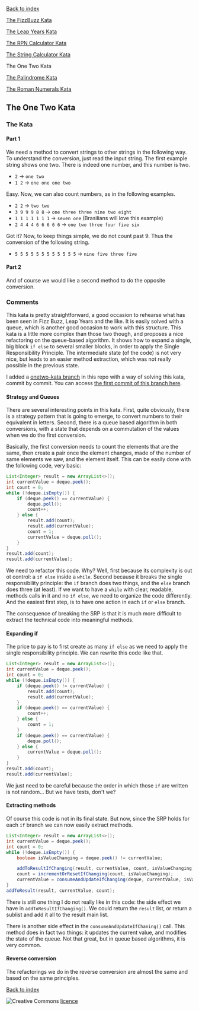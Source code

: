 [Back to index](/index.html)

[The FizzBuzz Kata](/katas/introductory/fizzbuzz-kata.html)

[The Leap Years Kata](/katas/introductory/leapyears-kata.html)

[The RPN Calculator Kata](/katas/introductory/rpncalculator-kata.html)

[The String Calculator Kata](/katas/introductory/stringcalculator-kata.html)

The One Two Kata

[The Palindrome Kata](/katas/introductory/palindrome-kata.html)

[The Roman Numerals Kata](/katas/intermediate/romannumerals-kata.html)


## The One Two Kata

### The Kata

#### Part 1

We need a method to convert strings to other strings in the following way. To understand the conversion, just read the input string. The first example string shows one two. There is indeed one number, and this number is two.

* ``2`` -> ``one two``
* ``1 2`` -> ``one one one two``

Easy. Now, we can also count numbers, as in the following examples.

* ``2 2`` -> ``two two``
* ``3 9 9 9 8 8`` -> ``one three three nine two eight``
* ``1 1 1 1 1 1 1`` -> ``seven one`` (Brasilians will love this example)
* ``2 4 4 4 6 6 6 6 6`` -> ``one two three four five six``

Got it? Now, to keep things simple, we do not count past 9. Thus the conversion of the following string.

* ``5 5 5 5 5 5 5 5 5 5 5 5`` -> ``nine five three five``

#### Part 2

And of course we would like a second method to do the opposite conversion.

### Comments

This kata is pretty straightforward, a good occasion to rehearse what has been seen in Fizz Buzz, Leap Years and the like. It is easily solved with a queue, which is another good occasion to work with this structure. This kata is a little more complex than those two though, and proposes a nice refactoring on the queue-based algorithm.  It shows how to expand a single, big block ``if else`` to several smaller blocks, in order to apply the Single Responsibility Principle. The intermediate state (of the code) is not very nice, but leads to an easier method extraction, which was not really possible in the previous state. 

I added a [onetwo-kata branch](https://github.com/JosePaumard/JosePaumard.github.io/tree/onetwo-kata) in this repo with a way of solving this kata, commit by commit. You can access [the first commit of this branch here](https://github.com/JosePaumard/JosePaumard.github.io/tree/492b07e64468c5df45723381dc4a80494331fc56). 

#### Strategy and Queues

There are several interesting points in this kata. First, quite obviously, there is a strategy pattern that is going to emerge, to convert numbers to their equivalent in letters. Second, there is a queue based algorithm in both conversions, with a state that depends on a commutation of the values when we do the first conversion. 

Basically, the first conversion needs to count the elements that are the same, then create a pair once the element changes, made of the number of same elements we saw, and the element itself. This can be easily done with the following code, very basic: 

```java
List<Integer> result = new ArrayList<>();
int currentValue = deque.peek();
int count = 0;
while (!deque.isEmpty()) {
    if (deque.peek() == currentValue) {
        deque.poll();
        count++;
    } else {
        result.add(count);
        result.add(currentValue);
        count = 1;
        currentValue = deque.poll();
    }
}
result.add(count);
result.add(currentValue);
```
We need to refactor this code. Why? Well, first because its complexity is out ot control: a ``if else`` inside a ``while``. Second because it breaks the single responsibility principle: the ``if`` branch does two things, and the ``else`` branch does three (at least). If we want to have a ``while`` with clear, readable, methods calls in it and no ``if else``, we need to organize the code differently. And the easiest first step, is to have one action in each ``if`` or ``else`` branch. 

The consequence of breaking the SRP is that it is much more difficult to extract the technical code into meaningful methods. 

#### Expanding if

The price to pay is to first create as many ``if else`` as we need to apply the single responsibility principle. We can rewrite this code like that. 
 
```java
List<Integer> result = new ArrayList<>();
int currentValue = deque.peek();
int count = 0;
while (!deque.isEmpty()) {
    if (deque.peek() != currentValue) {
        result.add(count);
        result.add(currentValue);
    }
    if (deque.peek() == currentValue) {
        count++;
    } else {
        count = 1;
    }
    if (deque.peek() == currentValue) {
        deque.poll();
    } else {
        currentValue = deque.poll();
    }
}
result.add(count);
result.add(currentValue);
```

We just need to be careful because the order in which those ``if`` are written is not random... But we have tests, don't we?

#### Extracting methods

Of course this code is not in its final state. But now, since the SRP holds for each ``if`` branch we can now easily extract methods. 

```java
List<Integer> result = new ArrayList<>();
int currentValue = deque.peek();
int count = 0;
while (!deque.isEmpty()) {
    boolean isValueChanging = deque.peek() != currentValue;

    addToResultIfChanging(result, currentValue, count, isValueChanging);
    count = incrementOrResetIfChanging(count, isValueChanging);
    currentValue = consumeAndUpdateIfChanging(deque, currentValue, isValueChanging);
}
addToResult(result, currentValue, count);
```

There is still one thing I do not really like in this code: the side effect we have in ``addToResultIfChanging()``. We could return the ``result`` list, or return a sublist and add it all to the result main list. 

There is another side effect in the ``consumeAndUpdateIfChaning()`` call. This method does in fact two things: it updates the current value, and modifies the state of the queue. Not that great, but in queue based algorithms, it is very common. 

#### Reverse conversion

The refactorings we do in the reverse conversion are almost the same and based on the same principles.  

[Back to index](/index.html)

![Creative Commons](https://i.creativecommons.org/l/by-nc-sa/4.0/88x31.png) [licence](http://creativecommons.org/licenses/by-nc-sa/4.0/)